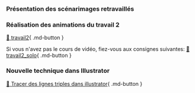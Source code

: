 ### Présentation des scénarimages retravaillés    

### Réalisation des animations du travail 2    

[💼 travail2](exercices_ae/travail2.md){ .md-button }     

Si vous n'avez pas le cours de vidéo, fiez-vous aux consignes suivantes: 
[💼 travail2_solo](exercices_ae/travail2_solo.md){ .md-button }     

### Nouvelle technique dans Illustrator    

[📁 Tracer des lignes triples dans illustrator](https://cmontmorency365.sharepoint.com/:f:/s/TIM-582214-Animation2d77/Ej-s95wHs9pIkv-enj75opABQsRNMz9Normsa1H5xHDDqw?e=gh7sXb){ .md-button }      
